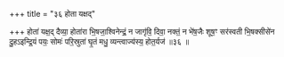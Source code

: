 +++
title = "३६ होता यक्षद्"

+++
होता॑ यक्ष॒द् दैव्या॒ होता॑रा भि॒षजा॒श्विनेन्द्रं॒ न जागृ॑वि॒ दिवा॒ नक्तं॒ न भे॑ष॒जैः शूष॒ꣳ सर॑स्वती भि॒षक्सीसे॑न दु॒हऽइन्द्रि॒यं पयः॒ सोमः॑ परि॒स्रुता॑ घृ॒तं मधु॒ व्यन्त्वाज्य॑स्य॒ होत॒र्यज॑ ॥३६ ॥